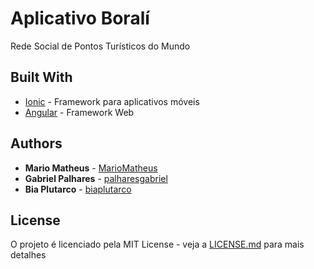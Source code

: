 # Aplicativo Boralí

Rede Social de Pontos Turísticos do Mundo

## Built With

* [Ionic](https://ionicframework.com/) - Framework para aplicativos móveis
* [Angular](https://angular.io/) - Framework Web


## Authors

* **Mario Matheus** - [MarioMatheus](https://github.com/MarioMatheus/)
* **Gabriel Palhares** - [palharesgabriel](https://github.com/palharesgabriel)
* **Bia Plutarco** - [biaplutarco](https://github.com/biaplutarco)

## License

O projeto é licenciado pela MIT License - veja a [LICENSE.md](LICENSE) para mais detalhes
